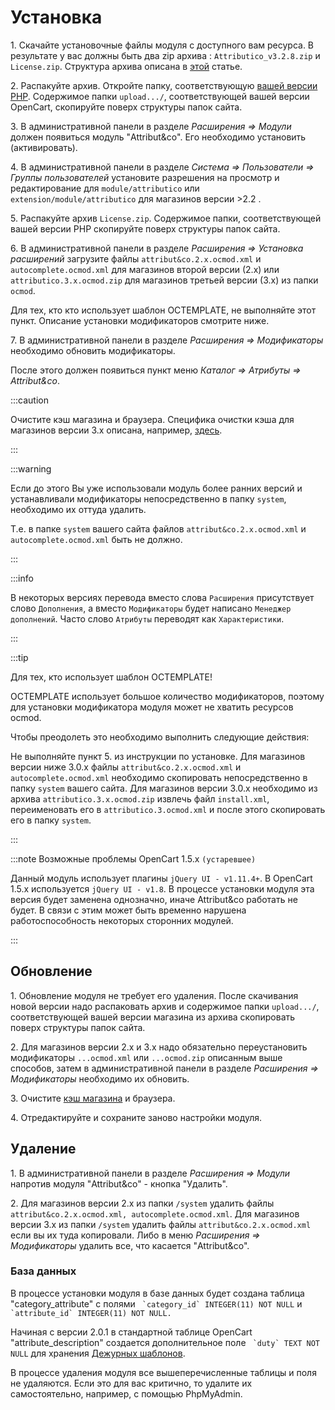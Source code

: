 ﻿---
sidebar_position: 2
---

# Установка

1\. Скачайте установочные файлы модуля с доступного вам ресурса. В результате у вас должны быть два zip архива : `Attributico_v3.2.8.zip` и `License.zip`. Структура архива описана в [этой](included.html) статье.

2\. Распакуйте архив. Откройте папку, соответствующую [вашей версии PHP](included.html#included-differences). Содержимое папки `upload.../`, соответствующей вашей версии OpenCart, скопируйте поверх структуры папок сайта.

3\. В административной панели в разделе *Расширения ⇒ Модули* должен появиться модуль "Attribut&co". Его необходимо установить (активировать).

4\. В административной панели в разделе *Система ⇒ Пользователи ⇒ Группы пользователей* установите разрешения на просмотр и редактирование для `module/attributico` или `extension/module/attributico` для магазинов версии >2.2 .

5\. Распакуйте архив `License.zip`. Содержимое папки, соответствующей вашей версии PHP скопируйте поверх структуры папок сайта.

6\. В административной панели в разделе *Расширения ⇒ Установка расширений* загрузите файлы `attribut&co.2.x.ocmod.xml` и `autocomplete.ocmod.xml` для магазинов второй версии (2.x) или `attributico.3.x.ocmod.zip` для магазинов третьей версии (3.x) из папки `ocmod`.

Для тех, кто кто использует шаблон OCTEMPLATE, не выполняйте этот пункт. Описание установки модификаторов смотрите ниже.

7\. В административной панели в разделе *Расширения ⇒ Модификаторы* необходимо обновить модификаторы.

После этого должен появиться пункт меню *Каталог ⇒ Атрибуты ⇒ Attribut&co*.

:::caution

Очистите кэш магазина и браузера. Специфика очистки кэша для магазинов версии 3.x описана, например, [здесь](https://shopiweb.ru/opencart-3/kesh-opencart-3-ochistka-kesha/).

:::

:::warning

Если до этого Вы уже использовали модуль более ранних версий и устанавливали модификаторы непосредственно в папку `system`, необходимо их оттуда удалить.

Т.е. в папке `system` вашего сайта файлов `attribut&co.2.x.ocmod.xml` и `autocomplete.ocmod.xml` быть не должно.

:::

:::info

В некоторых версиях перевода вместо слова `Расширения` присутствует слово `Дополнения`, а вместо `Модификаторы` будет написано `Менеджер дополнений`.
Часто слово `Атрибуты` переводят как `Характеристики`.

:::

:::tip

Для тех, кто использует шаблон OCTEMPLATE!

OCTEMPLATE использует большое количество модификаторов, поэтому для установки модификатора модуля может не хватить ресурсов ocmod.

Чтобы преодолеть это необходимо выполнить следующие действия:

Не выполняйте пункт 5\. из инструкции по установке. Для магазинов версии ниже 3.0.x файлы `attribut&co.2.x.ocmod.xml` и `autocomplete.ocmod.xml` необходимо скопировать непосредственно в папку `system` вашего сайта. Для магазинов версии 3.0.x необходимо из архива `attributico.3.x.ocmod.zip` извлечь файл `install.xml`, переименовать его в `attributico.3.ocmod.xml` и после этого скопировать его в папку `system`.

:::

:::note
Возможные проблемы OpenCart 1.5.x `(устаревшее)`

Данный модуль использует плагины `jQuery UI - v1.11.4+`. В OpenCart 1.5.x используется `jQuery UI - v1.8`. В процессе установки модуля эта версия будет заменена однозначно, иначе Attribut&co работать не будет. В связи с этим может быть временно нарушена работоспособность некоторых сторонних модулей.

:::

## Обновление

1\. Обновление модуля не требует его удаления. После скачивания новой версии надо распаковать архив и содержимое папки `upload.../`, соответствующей вашей версии магазина из архива скопировать поверх структуры папок сайта.

2\. Для магазинов версии 2.x и 3.x надо обязательно переустановить модификаторы `...ocmod.xml` или `...ocmod.zip` описанным выше способов, затем в административной панели в разделе *Расширения ⇒ Модификаторы* необходимо их обновить.

3\. Очистите [кэш магазина](https://shopiweb.ru/opencart-3/kesh-opencart-3-ochistka-kesha/) и браузера.

4\. Отредактируйте и сохраните заново настройки модуля.

## Удаление

1\. В административной панели в разделе *Расширения ⇒ Модули* напротив модуля "Attribut&co" - кнопка "Удалить".

2\. Для магазинов версии 2.x из папки `/system` удалить файлы `attribut&co.2.x.ocmod.xml, autocomplete.ocmod.xml`. Для магазинов версии 3.x из папки `/system` удалить файлы `attribut&co.2.x.ocmod.xml` 
если вы их туда копировали. Либо в меню *Расширения ⇒ Модификаторы* удалить все, что касается "Attribut&co".

### База данных

В процессе установки модуля в базе данных будет создана таблица "category_attribute" с полями `` `category_id` INTEGER(11) NOT NULL`` и `` `attribute_id` INTEGER(11) NOT NULL.``

Начиная с версии 2.0.1 в стандартной таблице OpenCart "attribute_description" создается дополнительное поле `` `duty` TEXT NOT NULL`` для хранения [Дежурных шаблонов](theory.html#theory-duty).

В процессе удаления модуля все вышеперечисленные таблицы и поля не удаляются. Если это для вас критично, то удалите их самостоятельно, например, с помощью PhpMyAdmin.
